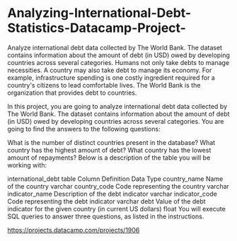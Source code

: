 # Analyzing-International-Debt-Statistics-Datacamp-Project-
Analyze international debt data collected by The World Bank. The dataset contains information about the amount of debt (in USD) owed by developing countries across several categories.
Humans not only take debts to manage necessities. A country may also take debt to manage its economy. For example, infrastructure spending is one costly ingredient required for a country's citizens to lead comfortable lives. The World Bank is the organization that provides debt to countries.

In this project, you are going to analyze international debt data collected by The World Bank. The dataset contains information about the amount of debt (in USD) owed by developing countries across several categories. You are going to find the answers to the following questions:

What is the number of distinct countries present in the database?
What country has the highest amount of debt?
What country has the lowest amount of repayments?
Below is a description of the table you will be working with:

international_debt table
Column	Definition	Data Type
country_name	Name of the country	varchar
country_code	Code representing the country	varchar
indicator_name	Description of the debt indicator	varchar
indicator_code	Code representing the debt indicator	varchar
debt	Value of the debt indicator for the given country (in current US dollars)	float
You will execute SQL queries to answer three questions, as listed in the instructions.

https://projects.datacamp.com/projects/1906
